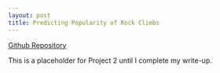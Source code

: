 ```yaml
---
layout: post
title: Predicting Popularity of Rock Climbs
---
```


[Github Repository](https://github.com/harrisonized/predicting-popularity-of-rock-climbs-regression)

This is a placeholder for Project 2 until I complete my write-up.